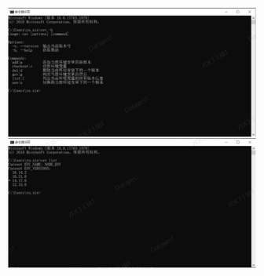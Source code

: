 ![image](https://github.com/Yukixieyuya821/yuki-images/blob/main/cev/help.png)
![image](https://github.com/Yukixieyuya821/yuki-images/blob/main/cev/list.png)